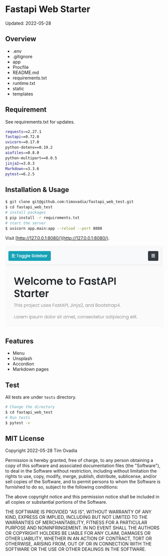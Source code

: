 # Fastapi Web Starter

Updated: 2022-05-28

## Overview

- .env
- .gitignore
- app
- Procfile
- README.md
- requirements.txt
- runtime.txt
- static
- templates

## Requirement

See requirements.txt for updates.

```sh
requests==2.27.1
fastapi==0.72.0
uvicorn==0.17.0
python-dotenv==0.19.2
aiofiles==0.8.0
python-multipart==0.0.5
jinja2==3.0.3
Markdown==3.3.6
pytest==6.2.5
```

## Installation & Usage

```bash
$ git clone git@github.com:timovadia/fastapi_web_test.git
$ cd fastapi_web_test
# install packages
$ pip install -r requirements.txt
# start the server
$ uvicorn app.main:app --reload --port 8080
```

Visit [http://127.0.0.1:8080/](http://127.0.0.1:8080/).

![Starting](./images/image-1.png)

## Features

- Menu
- Unsplash
- Accordion
- Markdown pages

## Test

All tests are under `tests` directory.

```bash
# Change the directory
$ cd fastapi_web_test
# Run tests
$ pytest -v
```

## MIT License

Copyright 2022-05-28 Tim Ovadia

Permission is hereby granted, free of charge, to any person obtaining a copy of this software and associated 
documentation files (the "Software"), to deal in the Software without restriction, including without limitation 
the rights to use, copy, modify, merge, publish, distribute, sublicense, and/or sell copies of the Software, 
and to permit persons to whom the Software is furnished to do so, subject to the following conditions:

The above copyright notice and this permission notice shall be included in all copies or substantial portions of the 
Software.

THE SOFTWARE IS PROVIDED "AS IS", WITHOUT WARRANTY OF ANY KIND, EXPRESS OR IMPLIED, INCLUDING BUT NOT LIMITED TO THE 
WARRANTIES OF MERCHANTABILITY, FITNESS FOR A PARTICULAR PURPOSE AND NONINFRINGEMENT. IN NO EVENT SHALL THE AUTHORS 
OR COPYRIGHT HOLDERS BE LIABLE FOR ANY CLAIM, DAMAGES OR OTHER LIABILITY, WHETHER IN AN ACTION OF CONTRACT, TORT 
OR OTHERWISE, ARISING FROM, OUT OF OR IN CONNECTION WITH THE SOFTWARE OR THE USE OR OTHER DEALINGS IN THE SOFTWARE.
